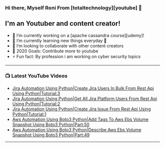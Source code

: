 ### Hi there, Myself Roni From [totaltechnology][youtube] 👋

## I'm an Youtuber and content creator!
- 🔭 I’m currently working on a [apache cassandra course][udemy]!
- 🌱 I’m currently learning new things everyday 🤣
- 👯 I’m looking to collaborate with other content creators
- 🥅 2020 Goals: Contribute more to youtube
- ⚡ Fun fact: By profession i am working on cyber security topics



---

### 📺 Latest YouTube Videos
<!-- YOUTUBE:START -->
- [Jira Automation Using Python|Create Jira Users In Bulk  From Rest Api Using Python|Tutorial:3](https://www.youtube.com/watch?v=Zb3Y6_tAUPE)
- [Jira Automation Using Python|Get All Jira Platform Users From Rest Api Using Python|Tutorial:2](https://www.youtube.com/watch?v=3POeV_RcKuw)
- [Jira Automation Using Python|Create Jira Issue From Rest Api Using Python|Tutorial:1](https://www.youtube.com/watch?v=oPbr8eLC4dE)
- [Aws Automation Using Boto3 Python|Add Tags To Aws Ebs Volume Snapshot Using  Boto3 Python|Part:50](https://www.youtube.com/watch?v=t-gyEQ_A-cI)
- [Aws Automation Using Boto3 Python|Describe Aws Ebs Volume Snapshot Using  Boto3 Python|Part:49](https://www.youtube.com/watch?v=nrJGEn4A360)
<!-- YOUTUBE:END -->

---


